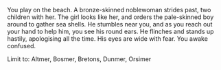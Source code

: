You play on the beach. A bronze-skinned noblewoman strides past, two children with her. The girl looks like her, and orders the pale-skinned boy around to gather
sea shells. He stumbles near you, and as you reach out your hand to help him, you see his round ears. He flinches and stands up hastily, apologising all the time.
His eyes are wide with fear. You awake confused.

Limit to: Altmer, Bosmer, Bretons, Dunmer, Orsimer
